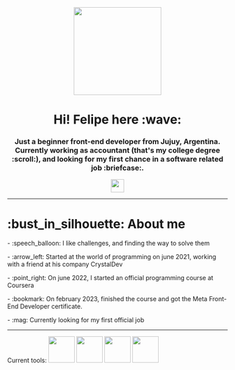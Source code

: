 <div id="header" align="center"> 
  <img src="https://media.giphy.com/media/v1.Y2lkPTc5MGI3NjExMjdmZjA4Y2RjZTEwYjJhNjhmYTk3MjEwZWZhNmEyZjJiOTEwYmM0NiZjdD1n/K7StRcr7hagJpXROmb/giphy.gif" height="200px">
  <h1 align="center">Hi! Felipe here :wave:</h1>
  <h3 align="center">Just a beginner front-end developer from Jujuy, Argentina. Currently working as accountant (that's my college degree :scroll:), and looking for my first chance in a software related job :briefcase:.
</div>
<div id="sub" align="center" display="flex">
  <a href="https://www.linkedin.com/in/felipe-contreras-87b1b5266">
  <img src="https://img.icons8.com/color/48/null/linkedin-2--v1.png" height="30px"/></a>
</div>

---

<div id="about">
<h1>:bust_in_silhouette: About me</h1>
<p>- :speech_balloon: I like challenges, and finding the way to solve them</p>
<p>- :arrow_left: Started at the world of programming on june 2021, working with a friend at his company CrystalDev</p>
<p>- :point_right: On june 2022, I started an official programming course at Coursera</p>
<p>- :bookmark: On february 2023, finished the course and got the Meta Front-End Developer certificate.</p>
<p>- :mag: Currently looking for my first official job</p>

---

<div align="left">Current tools: 
<img src="https://cdn.jsdelivr.net/gh/devicons/devicon/icons/html5/html5-original-wordmark.svg" height="60px"/>
<img src="https://cdn.jsdelivr.net/gh/devicons/devicon/icons/css3/css3-original-wordmark.svg" height="60px" />
<img src="https://cdn.jsdelivr.net/gh/devicons/devicon/icons/javascript/javascript-original.svg" height="60px"/>
<img src="https://cdn.jsdelivr.net/gh/devicons/devicon/icons/react/react-original.svg" height="60px"/>
</div>
